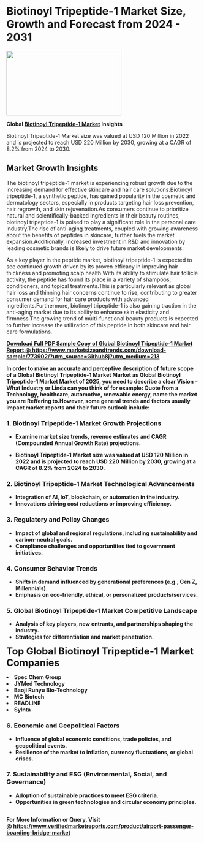 <H1>Biotinoyl Tripeptide-1 Market Size, Growth and Forecast from 2024 - 2031</H1><img class="aligncenter size-medium wp-image-584254" src="https://thirdeyenews.in/wp-content/uploads/2024/09/Global-Market-Research-300x168.jpeg" alt="" width="300" height="168" /><p><strong>Global&nbsp;<a href="https://www.marketsizeandtrends.com/download-sample/773902/?utm_source=Github8j?utm_medium=213">Biotinoyl Tripeptide-1 Market</a> Insights</strong></p><p>Biotinoyl Tripeptide-1 Market size was valued at USD 120 Million in 2022 and is projected to reach USD 220 Million by 2030, growing at a CAGR of 8.2% from 2024 to 2030.</p><p><h2>Market Growth Insights</h2> <p>The biotinoyl tripeptide-1 market is experiencing robust growth due to the increasing demand for effective skincare and hair care solutions.Biotinoyl tripeptide-1, a synthetic peptide, has gained popularity in the cosmetic and dermatology sectors, especially in products targeting hair loss prevention, hair regrowth, and skin rejuvenation.As consumers continue to prioritize natural and scientifically-backed ingredients in their beauty routines, biotinoyl tripeptide-1 is poised to play a significant role in the personal care industry.The rise of anti-aging treatments, coupled with growing awareness about the benefits of peptides in skincare, further fuels the market expansion.Additionally, increased investment in R&D and innovation by leading cosmetic brands is likely to drive future market developments.</p> <p><strong><a href="#"></a></strong></p> <p>As a key player in the peptide market, biotinoyl tripeptide-1 is expected to see continued growth driven by its proven efficacy in improving hair thickness and promoting scalp health.With its ability to stimulate hair follicle activity, the peptide has found its place in a variety of shampoos, conditioners, and topical treatments.This is particularly relevant as global hair loss and thinning hair concerns continue to rise, contributing to greater consumer demand for hair care products with advanced ingredients.Furthermore, biotinoyl tripeptide-1 is also gaining traction in the anti-aging market due to its ability to enhance skin elasticity and firmness.The growing trend of multi-functional beauty products is expected to further increase the utilization of this peptide in both skincare and hair care formulations.</p> <p><strong><a href="#"></p><p><span class=""><strong>Download Full PDF Sample Copy of Global Biotinoyl Tripeptide-1 Market Report</strong> @ <a href="https://www.marketsizeandtrends.com/download-sample/773902/?utm_source=Github8j?utm_medium=213" target="_blank">https://www.marketsizeandtrends.com/download-sample/773902/?utm_source=Github8j?utm_medium=213</a></span></p><p>In order to make an accurate and perceptive description of future scope of a Global&nbsp;Biotinoyl Tripeptide-1 Market Market as Global&nbsp;Biotinoyl Tripeptide-1 Market Market of 2025, you need to describe a clear Vision &ndash; What Industry or Linda can you think of for example: Quote from a Technology, healthcare, automotive, renewable energy, name the market you are Reffering to.However, some general trends and factors usually impact market reports and their future outlook include:</p><h3>1.&nbsp;<strong>Biotinoyl Tripeptide-1 Market Growth Projections</strong></h3><ul><li>Examine market size trends, revenue estimates and CAGR (Compounded Annual Growth Rate) projections.</li><li><p>Biotinoyl Tripeptide-1 Market size was valued at USD 120 Million in 2022 and is projected to reach USD 220 Million by 2030, growing at a CAGR of 8.2% from 2024 to 2030.</p></li></ul><h3>2.&nbsp;<strong>Biotinoyl Tripeptide-1 Market Technological Advancements</strong></h3><ul><li>Integration of AI, IoT, blockchain, or automation in the industry.</li><li>Innovations driving cost reductions or improving efficiency.</li></ul><h3>3.&nbsp;<strong>Regulatory and Policy Changes</strong></h3><ul><li>Impact of global and regional regulations, including sustainability and carbon-neutral goals.</li><li>Compliance challenges and opportunities tied to government initiatives.</li></ul><h3>4.&nbsp;<strong>Consumer Behavior Trends</strong></h3><ul><li>Shifts in demand influenced by generational preferences (e.g., Gen Z, Millennials).</li><li>Emphasis on eco-friendly, ethical, or personalized products/services.</li></ul><h3>5.&nbsp;<strong>Global Biotinoyl Tripeptide-1 Market Competitive Landscape</strong></h3><ul><li>Analysis of key players, new entrants, and partnerships shaping the industry.</li><li>Strategies for differentiation and market penetration.</li></ul><p data-pm-slice="1 1 []"><span style="color: inherit; font-family: inherit; font-size: 25px;">Top Global Biotinoyl Tripeptide-1 Market Companies</span></p><div class="" data-test-id=""><p><li>Spec Chem Group</li><li> JYMed Technology</li><li> Baoji Runyu Bio-Technology</li><li> MC Biotech</li><li> READLINE</li><li> Sylnta</li></p></div><h3>6.&nbsp;<strong>Economic and Geopolitical Factors</strong></h3><ul><li>Influence of global economic conditions, trade policies, and geopolitical events.</li><li>Resilience of the market to inflation, currency fluctuations, or global crises.</li></ul><h3>7.&nbsp;<strong>Sustainability and ESG (Environmental, Social, and Governance)</strong></h3><ul><li>Adoption of sustainable practices to meet ESG criteria.</li><li>Opportunities in green technologies and circular economy principles.</li></ul><h2><strong style="font-size: 14px;">For More Information or Query, Visit @&nbsp;</strong><a style="background-color: #ffffff; font-size: 14px;" href="https://www.marketsizeandtrends.com/report/biotinoyl-tripeptide-1-market/" target="_blank">https://www.verifiedmarketreports.com/product/airport-passenger-boarding-bridge-market</a></h2>